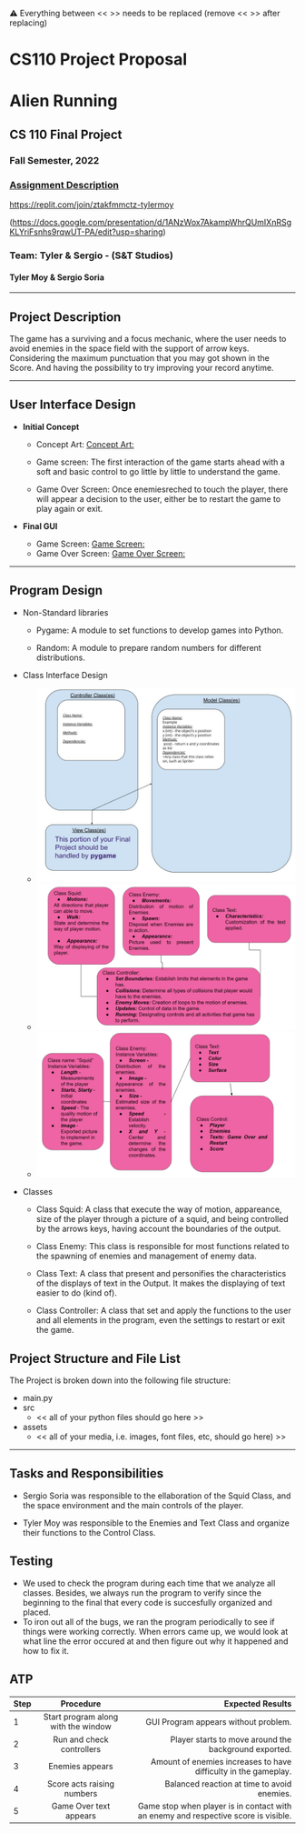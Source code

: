 :warning: Everything between << >> needs to be replaced (remove << >> after replacing)
# CS110 Project Proposal
# Alien Running
## CS 110 Final Project
### Fall Semester, 2022
### [Assignment Description](https://docs.google.com/document/d/1H4R6yLL7som1lglyXWZ04RvTp_RvRFCCBn6sqv-82ps/edit?usp=sharing)


https://replit.com/join/ztakfmmctz-tylermoy

(https://docs.google.com/presentation/d/1ANzWox7AkampWhrQUmIXnRSgKLYriFsnhs9rqwUT-PA/edit?usp=sharing)

### Team: Tyler & Sergio  - (S&T Studios)
#### Tyler Moy & Sergio Soria

***

## Project Description

The game has a surviving and a focus mechanic, where the user needs to avoid enemies in the space field with the support of arrow keys. Considering the maximum punctuation that you may got shown in the Score. And having the possibility to try improving your record anytime.   

***    

## User Interface Design

- **Initial Concept**
  - Concept Art: [Concept Art:](assets/OutputScreen.jpg)
    
  - Game screen: The first interaction of the game starts ahead with a soft and basic control to go little by little to understand the game.

  - Game Over Screen: Once enemiesreched to touch the player, there will appear a decision to the user, either be to restart the game to play again or exit. 
      
    
- **Final GUI**
  - Game Screen: [Game Screen:](assets/Screenshot_game.png)
  - Game Over Screen:  [Game Over Screen:](assets/Screenshot_gameover.png)


***        

## Program Design

* Non-Standard libraries
    * Pygame: A module to set functions to develop games into Python.
      
    * Random: A module to prepare random numbers for different distributions. 



* Class Interface Design
     
    * ![class diagram](assets/class_diagram.jpg)
    * ![Classes:](assets/classes.png)
    * ![Classes:](assets/SecondClasses.png)
      



* Classes
    * Class Squid: A class that execute the way of motion, appareance, size of the player through a picture of a  squid, and being controlled by the arrows keys, having account the boundaries of the output.  
      
    * Class Enemy: This class is responsible for most functions related to the spawning of enemies and management of enemy data.
      
    * Class Text: A class that present and personifies the characteristics of the displays of text in the Output. It makes the displaying of text easier to do (kind of).
      
    * Class Controller: A class that set and apply the functions to the user and all elements in the program, even the settings to restart or exit the game. 



## Project Structure and File List

The Project is broken down into the following file structure:


* main.py
* src
    * << all of your python files should go here >> 
* assets
    * << all of your media, i.e. images, font files, etc, should go here) >>


***



## Tasks and Responsibilities 

   * Sergio Soria was responsible to the ellaboration of the Squid Class, and the space environment and the main controls of the player. 

   * Tyler Moy was responsible to the Enemies and Text Class and organize their functions to the Control Class. 


## Testing

* We used to check the program during each time that we analyze all classes. Besides, we always run the program to verify since the beginning to the final that every code is succesfully organized and placed.
* To iron out all of the bugs, we ran the program periodically to see if things were working correctly. When errors came up, we would look at what line the error occured at and then figure out why it happened and how to fix it.




## ATP

| Step |Procedure                            |Expected Results                                                                    |
|------|:-----------------------------------:|-----------------------------------------------------------------------------------:|
|  1   | Start program along with the window | GUI Program appears without problem.                                              |
|  2   | Run and check controllers           | Player starts to move around the background exported.                             |
|  3   | Enemies appears                     | Amount of enemies increases to have difficulty in the gameplay.                   |
|  4   | Score acts raising numbers          | Balanced reaction at time to avoid enemies.                                       |
|  5   | Game Over text appears              | Game stop when player is in contact with an enemy and respective score is visible.|
